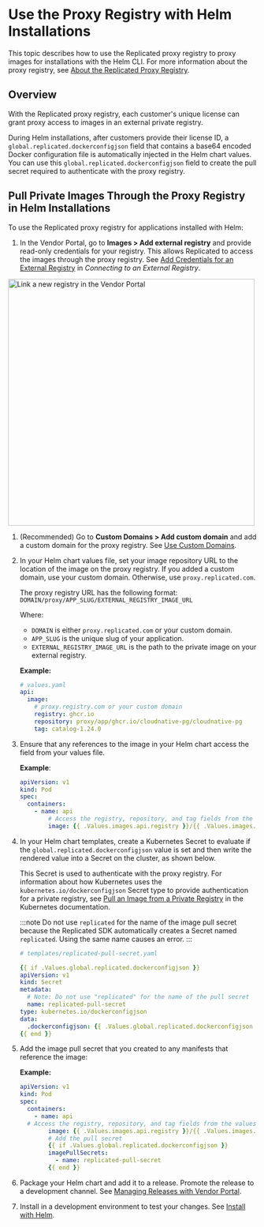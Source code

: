# Use the Proxy Registry with Helm Installations

This topic describes how to use the Replicated proxy registry to proxy images for installations with the Helm CLI. For more information about the proxy registry, see [About the Replicated Proxy Registry](private-images-about).

## Overview

With the Replicated proxy registry, each customer's unique license can grant proxy access to images in an external private registry.

During Helm installations, after customers provide their license ID, a `global.replicated.dockerconfigjson` field that contains a base64 encoded Docker configuration file is automatically injected in the Helm chart values. You can use this `global.replicated.dockerconfigjson` field to create the pull secret required to authenticate with the proxy registry.

## Pull Private Images Through the Proxy Registry in Helm Installations

To use the Replicated proxy registry for applications installed with Helm:

1. In the Vendor Portal, go to **Images > Add external registry** and provide read-only credentials for your registry. This allows Replicated to access the images through the proxy registry. See [Add Credentials for an External Registry](packaging-private-images#add-credentials-for-an-external-registry) in _Connecting to an External Registry_.

<img alt="Link a new registry in the Vendor Portal" src="../images/add-external-registry.png" width="500"/>

1. (Recommended) Go to **Custom Domains > Add custom domain** and add a custom domain for the proxy registry. See [Use Custom Domains](custom-domains-using).

1. In your Helm chart values file, set your image repository URL to the location of the image on the proxy registry. If you added a custom domain, use your custom domain. Otherwise, use `proxy.replicated.com`.

      The proxy registry URL has the following format: `DOMAIN/proxy/APP_SLUG/EXTERNAL_REGISTRY_IMAGE_URL`
      
      Where:
      * `DOMAIN` is either `proxy.replicated.com` or your custom domain.
      * `APP_SLUG` is the unique slug of your application.
      * `EXTERNAL_REGISTRY_IMAGE_URL` is the path to the private image on your external registry.
      
      **Example:**

      ```yaml
      # values.yaml
      api:
        image:
          # proxy.registry.com or your custom domain
          registry: ghcr.io
          repository: proxy/app/ghcr.io/cloudnative-pg/cloudnative-pg
          tag: catalog-1.24.0
      ```

1. Ensure that any references to the image in your Helm chart access the field from your values file.  

   **Example**:

    ```yaml
    apiVersion: v1
    kind: Pod
    spec:
      containers:
        - name: api 
            # Access the registry, repository, and tag fields from the values file
            image: {{ .Values.images.api.registry }}/{{ .Values.images.api.repository }}:{{ .Values.images.api.tag }}
    ```

1. In your Helm chart templates, create a Kubernetes Secret to evaluate if the `global.replicated.dockerconfigjson` value is set and then write the rendered value into a Secret on the cluster, as shown below.

   This Secret is used to authenticate with the proxy registry. For information about how Kubernetes uses the `kubernetes.io/dockerconfigjson` Secret type to provide authentication for a private registry, see [Pull an Image from a Private Registry](https://kubernetes.io/docs/tasks/configure-pod-container/pull-image-private-registry/) in the Kubernetes documentation. 

   :::note
   Do not use `replicated` for the name of the image pull secret because the Replicated SDK automatically creates a Secret named `replicated`. Using the same name causes an error.
   :::

   ```yaml
   # templates/replicated-pull-secret.yaml

   {{ if .Values.global.replicated.dockerconfigjson }}
   apiVersion: v1
   kind: Secret
   metadata:
     # Note: Do not use "replicated" for the name of the pull secret
     name: replicated-pull-secret
   type: kubernetes.io/dockerconfigjson
   data:
     .dockerconfigjson: {{ .Values.global.replicated.dockerconfigjson }}
   {{ end }}
   ```
   

1. Add the image pull secret that you created to any manifests that reference the image:

   **Example:**

    ```yaml
    apiVersion: v1
    kind: Pod
    spec:
      containers:
        - name: api 
      # Access the registry, repository, and tag fields from the values file
            image: {{ .Values.images.api.registry }}/{{ .Values.images.api.repository }}:{{ .Values.images.api.tag }}
            # Add the pull secret
            {{ if .Values.global.replicated.dockerconfigjson }}
            imagePullSecrets:
              - name: replicated-pull-secret
            {{ end }}
    ```

1. Package your Helm chart and add it to a release. Promote the release to a development channel. See [Managing Releases with Vendor Portal](releases-creating-releases).

1. Install in a development environment to test your changes. See [Install with Helm](/vendor/install-with-helm).